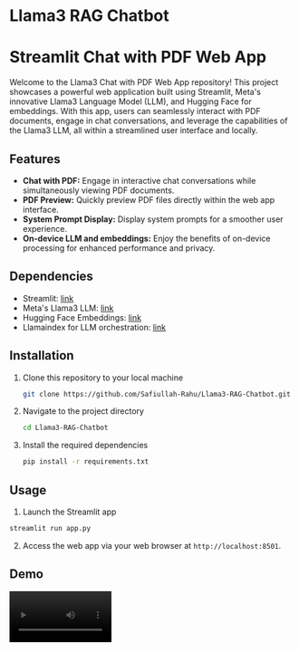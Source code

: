 # Llama3 RAG Chatbot

# Streamlit Chat with PDF Web App

Welcome to the Llama3 Chat with PDF Web App repository! This project showcases a powerful web application built using Streamlit, Meta's innovative Llama3 Language Model (LLM), and Hugging Face for embeddings. With this app, users can seamlessly interact with PDF documents, engage in chat conversations, and leverage the capabilities of the Llama3 LLM, all within a streamlined user interface and locally.

## Features

- **Chat with PDF:** Engage in interactive chat conversations while simultaneously viewing PDF documents.
- **PDF Preview:** Quickly preview PDF files directly within the web app interface.
- **System Prompt Display:** Display system prompts for a smoother user experience.
- **On-device LLM and embeddings:** Enjoy the benefits of on-device processing for enhanced performance and privacy.

## Dependencies

- Streamlit: [link](https://streamlit.io/)
- Meta's Llama3 LLM: [link](https://llama.meta.com/)
- Hugging Face Embeddings: [link](https://huggingface.co/)
- Llamaindex for LLM orchestration: [link](https://www.llamaindex.ai/)

## Installation

1. Clone this repository to your local machine

   ```bash
   git clone https://github.com/Safiullah-Rahu/Llama3-RAG-Chatbot.git
   ```
2. Navigate to the project directory
   ```bash
   cd Llama3-RAG-Chatbot
   ```
3. Install the required dependencies
   ```bash
   pip install -r requirements.txt
   ```
## Usage
1. Launch the Streamlit app
  ```bash
  streamlit run app.py
  ```
2. Access the web app via your web browser at `http://localhost:8501`.

## Demo
<video src='demo.mp4' width=180/>

## Contributing
Contributions to this project are welcome! If you'd like to contribute, please follow these steps:

1. Fork this repository.
2. Create a new branch for your feature.
3. Make your changes and commit them.
4. Push to the branch.
5. Create a new pull request.

## License
This project is licensed under the MIT License - see the LICENSE file for details.
  
